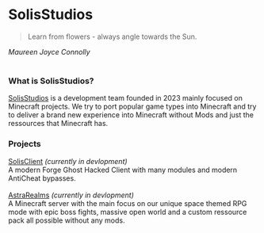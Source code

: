 # SolisStudios   
> Learn from flowers - always angle towards the Sun.   

_Maureen Joyce Connolly_   
<br/>
### What is SolisStudios?   
[SolisStudios](https://github.com/SolisStudios) is a development team founded in 2023 mainly focused on Minecraft projects. We try to port popular game types into Minecraft and try to deliver a brand new experience into Minecraft without Mods and just the ressources that Minecraft has.   
### Projects  
<ins>SolisClient</ins> _(currently in devlopment)_   
A modern Forge Ghost Hacked Client with many modules and modern AntiCheat bypasses.   
<br/>
<ins>AstraRealms</ins> _(currently in devlopment)_   
A Minecraft server with the main focus on our unique space themed RPG mode with epic boss fights, massive open world and a custom ressource pack all possible without any mods.   
<br/><br/>
